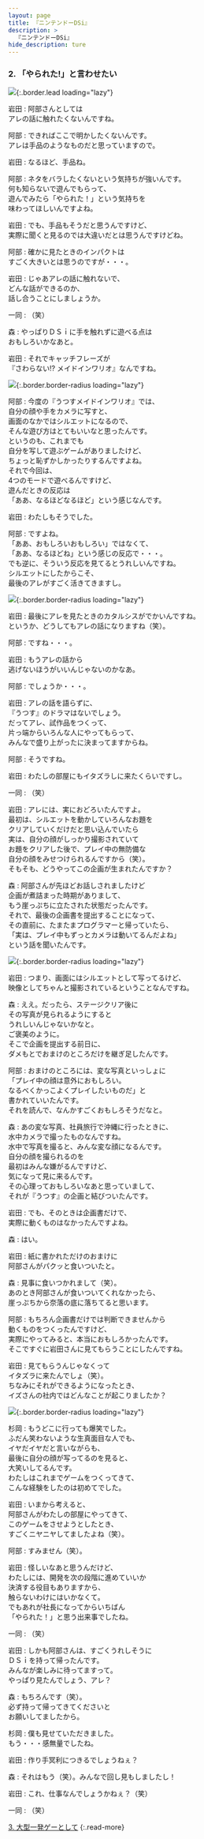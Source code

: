 ```yaml
---
layout: page
title: 『ニンテンドーDSi』
description: >
  『ニンテンドーDSi』
hide_description: ture
---
```


### 2. 「やられた!」と言わせたい

![](/interviews/jp/nds/XXXX/vol1/img/mainvisual2.jpg){:.border.lead loading="lazy"}

岩田
: 阿部さんとしては<br>アレの話に触れたくないんですね。

阿部
: できればここで明かしたくないんです。<br>アレは手品のようなものだと思っていますので。

岩田
: なるほど、手品ね。

阿部
: ネタをバラしたくないという気持ちが強いんです。<br>何も知らないで遊んでもらって、<br>遊んでみたら「やられた！」という気持ちを<br>味わってほしいんですよね。

岩田
: でも、手品もそうだと思うんですけど、<br>実際に聞くと見るのでは大違いだとは思うんですけどね。

阿部
: 確かに見たときのインパクトは<br>すごく大きいとは思うのですが・・・。

岩田
: じゃあアレの話に触れないで、<br>どんな話ができるのか、<br>話し合うことにしましょうか。

一同
: （笑）

森
: やっぱりＤＳｉに手を触れずに遊べる点は<br>おもしろいかなあと。

岩田
: それでキャッチフレーズが<br>『さわらない!? メイドインワリオ』なんですね。

![](/interviews/jp/nds/XXXX/vol1/img/image06.jpg){:.border.border-radius loading="lazy"}

阿部
: 今度の『うつすメイドインワリオ』では、<br>自分の顔や手をカメラに写すと、<br>画面のなかではシルエットになるので、<br>そんな遊び方はとてもいいなと思ったんです。<br>というのも、これまでも<br>自分を写して遊ぶゲームがありましたけど、<br>ちょっと恥ずかしかったりするんですよね。<br>それで今回は、<br>4つのモードで遊べるんですけど、<br>遊んだときの反応は<br>「ああ、なるほどなるほど」という感じなんです。

岩田
: わたしもそうでした。

阿部
: ですよね。<br>「ああ、おもしろいおもしろい」ではなくて、<br>「ああ、なるほどね」という感じの反応で・・・。<br>でも逆に、そういう反応を見てるとうれしいんですね。<br>シルエットにしたからこそ、<br>最後のアレがすごく活きてきますし。

![](/interviews/jp/nds/XXXX/vol1/img/image07.jpg){:.border.border-radius loading="lazy"}

岩田
: 最後にアレを見たときのカタルシスがでかいんですね。<br>というか、どうしてもアレの話になりますね（笑）。

阿部
: ですね・・・。

岩田
: もうアレの話から<br>逃げないほうがいいんじゃないのかなあ。

阿部
: でしょうか・・・。

岩田
: アレの話を語らずに、<br>『うつす』のドラマはないでしょう。<br>だってアレ、試作品をつくって、<br>片っ端からいろんな人にやってもらって、<br>みんなで盛り上がったに決まってますからね。

阿部
: そうですね。

岩田
: わたしの部屋にもイタズラしに来たくらいですし。

一同
: （笑）

岩田
: アレには、実におどろいたんですよ。<br>最初は、シルエットを動かしていろんなお題を<br>クリアしていくだけだと思い込んでいたら<br>実は、自分の顔がしっかり撮影されていて<br>お題をクリアした後で、プレイ中の無防備な<br>自分の顔をみせつけられるんですから（笑）。<br>そもそも、どうやってこの企画が生まれたんですか？

森
: 阿部さんが先ほどお話しされましたけど<br>企画が煮詰まった時期がありまして、<br>もう崖っぷちに立たされた状態だったんです。<br>それで、最後の企画書を提出することになって、<br>その直前に、たまたまプログラマーと帰っていたら、<br>「実は、プレイ中もずっとカメラは動いてるんだよね」<br>という話を聞いたんです。

![](/interviews/jp/nds/XXXX/vol1/img/image08.jpg){:.border.border-radius loading="lazy"}

岩田
: つまり、画面にはシルエットとして写ってるけど、<br>映像としてちゃんと撮影されているということなんですね。

森
: ええ。だったら、ステージクリア後に<br>その写真が見られるようにすると<br>うれしいんじゃないかなと。<br>ご褒美のように。<br>そこで企画を提出する前日に、<br>ダメもとでおまけのところだけを継ぎ足したんです。

阿部
: おまけのところには、変な写真といっしょに<br>「プレイ中の顔は意外におもしろい。<br>なるべくかっこよくプレイしたいものだ」と<br>書かれていいたんです。<br>それを読んで、なんかすごくおもしろそうだなと。

森
: あの変な写真、社員旅行で沖縄に行ったときに、<br>水中カメラで撮ったものなんですね。<br>水中で写真を撮ると、みんな変な顔になるんです。<br>自分の顔を撮られるのを<br>最初はみんな嫌がるんですけど、<br>気になって見に来るんです。<br>その心理っておもしろいなあと思っていまして、<br>それが『うつす』の企画と結びついたんです。

岩田
: でも、そのときは企画書だけで、<br>実際に動くものはなかったんですよね。

森
: はい。

岩田
: 紙に書かれただけのおまけに<br>阿部さんがパクッと食いついたと。

森
: 見事に食いつかれまして（笑）。<br>あのとき阿部さんが食いついてくれなかったら、<br>崖っぷちから奈落の底に落ちてると思います。

阿部
: もちろん企画書だけでは判断できませんから<br>動くものをつくったんですけど、<br>実際にやってみると、本当におもしろかったんです。<br>そこですぐに岩田さんに見てもらうことにしたんですね。

岩田
: 見てもらうんじゃなくって<br>イタズラに来たんでしょ（笑）。<br>ちなみにそれができるようになったとき、<br>イズさんの社内ではどんなことが起こりましたか？

![](/interviews/jp/nds/XXXX/vol1/img/image09.jpg){:.border.border-radius loading="lazy"}

杉岡
: もうどこに行っても爆笑でした。<br>ふだん笑わないような生真面目な人でも、<br>イヤだイヤだと言いながらも、<br>最後に自分の顔が写ってるのを見ると、<br>大笑いしてるんです。<br>わたしはこれまでゲームをつくってきて、<br>こんな経験をしたのは初めてでした。

岩田
: いまから考えると、<br>阿部さんがわたしの部屋にやってきて、<br>このゲームをさせようとしたとき、<br>すごくニヤニヤしてましたよね（笑）。

阿部
: すみません（笑）。

岩田
: 怪しいなあと思うんだけど、<br>わたしには、開発を次の段階に進めていいか<br>決済する役目もありますから、<br>触らないわけにはいかなくて。<br>でもあれが社長になってからいちばん<br>「やられた！」と思う出来事でしたね。

一同
: （笑）

岩田
: しかも阿部さんは、すごくうれしそうに<br>ＤＳｉを持って帰ったんです。<br>みんなが楽しみに待ってますって。<br>やっぱり見たんでしょう、アレ？

森
: もちろんです（笑）。<br>必ず持って帰ってきてくださいと<br>お願いしてましたから。

杉岡
: 僕も見せていただきました。<br>もう・・・感無量でしたね。

岩田
: 作り手冥利につきるでしょうねぇ？

森
: それはもう（笑）。みんなで回し見もしましたし！

岩田
: これ、仕事なんでしょうかねぇ？（笑）

一同
: （笑）

[3. 大型一発ゲーとして](3.md)
{:.read-more}


